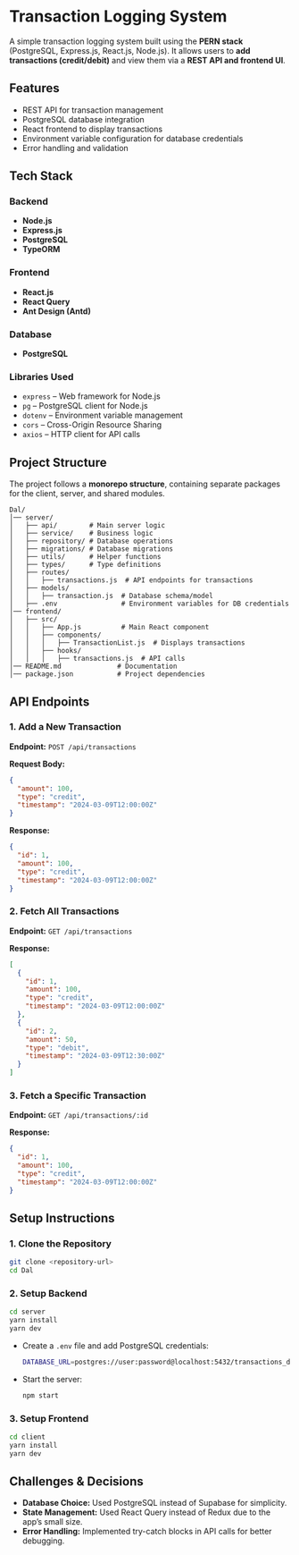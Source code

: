 # Transaction Logging System

A simple transaction logging system built using the **PERN stack** (PostgreSQL, Express.js, React.js, Node.js). It allows users to **add transactions (credit/debit)** and view them via a **REST API and frontend UI**.

## Features

- REST API for transaction management
- PostgreSQL database integration
- React frontend to display transactions
- Environment variable configuration for database credentials
- Error handling and validation

## Tech Stack

### Backend

- **Node.js**
- **Express.js**
- **PostgreSQL**
- **TypeORM**

### Frontend

- **React.js**
- **React Query**
- **Ant Design (Antd)**

### Database

- **PostgreSQL**

### Libraries Used

- `express` – Web framework for Node.js
- `pg` – PostgreSQL client for Node.js
- `dotenv` – Environment variable management
- `cors` – Cross-Origin Resource Sharing
- `axios` – HTTP client for API calls

## Project Structure

The project follows a **monorepo structure**, containing separate packages for the client, server, and shared modules.

```
Dal/
│── server/
│   ├── api/        # Main server logic
│   ├── service/    # Business logic
│   ├── repository/ # Database operations
│   ├── migrations/ # Database migrations
│   ├── utils/      # Helper functions
│   ├── types/      # Type definitions
│   ├── routes/
│   │   ├── transactions.js  # API endpoints for transactions
│   ├── models/
│   │   ├── transaction.js  # Database schema/model
│   ├── .env                # Environment variables for DB credentials
│── frontend/
│   ├── src/
│   │   ├── App.js          # Main React component
│   │   ├── components/
│   │   │   ├── TransactionList.js  # Displays transactions
│   │   ├── hooks/
│   │   │   ├── transactions.js  # API calls
│── README.md              # Documentation
│── package.json           # Project dependencies
```

## API Endpoints

### 1. Add a New Transaction

**Endpoint:** `POST /api/transactions`

**Request Body:**

```json
{
  "amount": 100,
  "type": "credit",
  "timestamp": "2024-03-09T12:00:00Z"
}
```

**Response:**

```json
{
  "id": 1,
  "amount": 100,
  "type": "credit",
  "timestamp": "2024-03-09T12:00:00Z"
}
```

### 2. Fetch All Transactions

**Endpoint:** `GET /api/transactions`

**Response:**

```json
[
  {
    "id": 1,
    "amount": 100,
    "type": "credit",
    "timestamp": "2024-03-09T12:00:00Z"
  },
  {
    "id": 2,
    "amount": 50,
    "type": "debit",
    "timestamp": "2024-03-09T12:30:00Z"
  }
]
```

### 3. Fetch a Specific Transaction

**Endpoint:** `GET /api/transactions/:id`

**Response:**

```json
{
  "id": 1,
  "amount": 100,
  "type": "credit",
  "timestamp": "2024-03-09T12:00:00Z"
}
```

## Setup Instructions

### 1. Clone the Repository

```sh
git clone <repository-url>
cd Dal
```

### 2. Setup Backend

```sh
cd server
yarn install
yarn dev
```

- Create a `.env` file and add PostgreSQL credentials:
  ```sh
  DATABASE_URL=postgres://user:password@localhost:5432/transactions_db
  ```
- Start the server:
  ```sh
  npm start
  ```

### 3. Setup Frontend

```sh
cd client
yarn install
yarn dev
```

## Challenges & Decisions

- **Database Choice:** Used PostgreSQL instead of Supabase for simplicity.
- **State Management:** Used React Query instead of Redux due to the app’s small size.
- **Error Handling:** Implemented try-catch blocks in API calls for better debugging.
